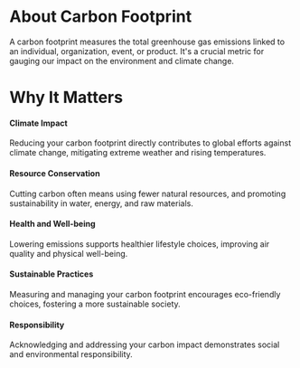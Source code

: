 # About Carbon Footprint

A carbon footprint measures the total greenhouse gas emissions linked to an individual, organization, event, or product. It's a crucial metric for gauging our impact on the environment and climate change.

# Why It Matters

####  Climate Impact
Reducing your carbon footprint directly contributes to global efforts against climate change, mitigating extreme weather and rising temperatures.

#### Resource Conservation
Cutting carbon often means using fewer natural resources, and promoting sustainability in water, energy, and raw materials.

#### Health and Well-being
Lowering emissions supports healthier lifestyle choices, improving air quality and physical well-being.

#### Sustainable Practices
Measuring and managing your carbon footprint encourages eco-friendly choices, fostering a more sustainable society.

#### Responsibility
Acknowledging and addressing your carbon impact demonstrates social and environmental responsibility.